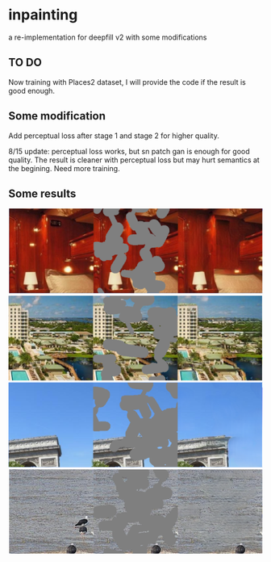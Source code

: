 # inpainting
a re-implementation for deepfill v2 with some modifications

## TO DO
Now training with Places2 dataset, I will provide the code if the result is good enough.

## Some modification
Add perceptual loss after stage 1 and stage 2 for higher quality.

8/15 update: perceptual loss works, but sn patch gan is enough for good quality. The result is cleaner with perceptual loss but may hurt semantics at the begining. Need more training. 

## Some results
![image](https://github.com/uxtl/inpainting/blob/master/results/1.png)
![image](https://github.com/uxtl/inpainting/blob/master/results/2.png)
![image](https://github.com/uxtl/inpainting/blob/master/results/3.png)
![image](https://github.com/uxtl/inpainting/blob/master/results/4.png)
